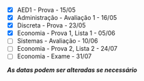 - [x] AED1 - Prova - 15/05
- [x] Administração - Avaliação 1 - 16/05
- [x] Discreta - Prova - 23/05
- [x] Economia - Prova 1, Lista 1 - 05/06
- [ ] Sistemas - Avaliação - 10/06
- [ ] Economia - Prova 2, Lista 2 - 24/07
- [ ] Economia - Exame - 31/07

***As datas podem ser alteradas se necessário***
